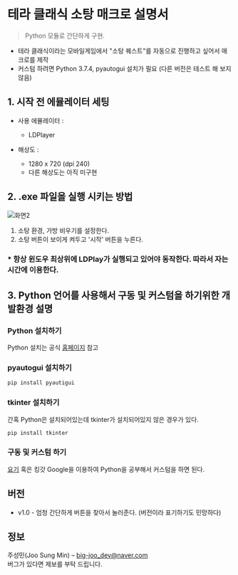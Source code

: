 # 테라 클래식 소탕 매크로 설명서
> Python 모듈로 간단하게 구현.


 * 테라 클래식이라는 모바일게임에서 "소탕 퀘스트"를 자동으로 진행하고 싶어서 매크로를 제작  
 * 커스텀 하려면 Python 3.7.4, pyautogui 설치가 필요 (다른 버전은 테스트 해 보지 않음)     
 

 ## 1. 시작 전 에뮬레이터 세팅 
 
 
 * 사용 에뮬레이터 :
 
     * LDPlayer
 
 * 해상도 :

     * 1280 x 720 (dpi 240)
     * 다른 해상도는 아직 미구현
  
  

 ## 2. .exe 파일을 실행 시키는 방법  

 
 ![화면2](https://user-images.githubusercontent.com/46941349/63182647-ff709200-c08d-11e9-82a6-7755fc70dc25.PNG)
 1. 소탕 환경, 가방 비우기를 설정한다.
 2. 소탕 버튼이 보이게 켜두고 '시작' 버튼을 누른다.  
 
 ### * 항상 윈도우 최상위에 LDPlay가 실행되고 있어야 동작한다. 따라서 자는시간에 이용한다.
 
 
 ## 3. Python 언어를 사용해서 구동 및 커스텀을 하기위한 개발환경 설명  
 ### Python 설치하기  
 Python 설치는 공식 [홈페이지](https://www.python.org/) 참고  
 ### pyautogui 설치하기  
```sh
pip install pyautigui
```
 ### tkinter 설치하기  
 간혹 Python은 설치되어있는데 tkinter가 설치되어있지 않은 경우가 있다.  
 ```sh
 pip install tkinter
 ```
 ### 구동 및 커스텀 하기
 [요기](https://github.com/Sungmin-Joo/Codes_for_Beginners/tree/master/Python) 혹은 킹갓 Google을 이용하여 Python을 공부해서 커스텀을 하면 된다.
 
 ## 버전
 * v1.0 - 엄청 간단하게 버튼을 찾아서 눌러준다. (버전이라 표기하기도 민망하다)
 
 ## 정보

 주성민(Joo Sung Min) – big-joo_dev@naver.com  
 버그가 있다면 제보를 부탁 드립니다.
